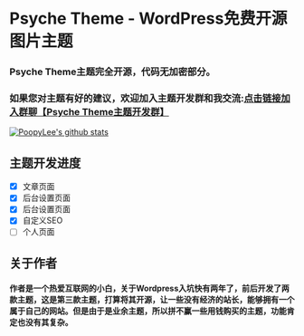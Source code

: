 # Psyche Theme - WordPress免费开源图片主题
### Psyche Theme主题完全开源，代码无加密部分。
### 如果您对主题有好的建议，欢迎加入主题开发群和我交流:<a href="https://jq.qq.com/?_wv=1027&k=M3dEpeiX">点击链接加入群聊【Psyche Theme主题开发群】</a>
[![PoopyLee's github stats](https://github-readme-stats.vercel.app/api?username=PoopyLee)](https://github.com/anuraghazra/github-readme-stats)

## 主题开发进度
- [x] 文章页面
- [x] 后台设置页面
- [x] 后台设置页面
- [x] 自定义SEO
- [ ] 个人页面

## 关于作者
#### 作者是一个热爱互联网的小白，关于Wordpress入坑快有两年了，前后开发了两款主题，这是第三款主题，打算将其开源，让一些没有经济的站长，能够拥有一个属于自己的网站。但是由于是业余主题，所以拼不赢一些用钱购买的主题，功能肯定也没有其复杂。

